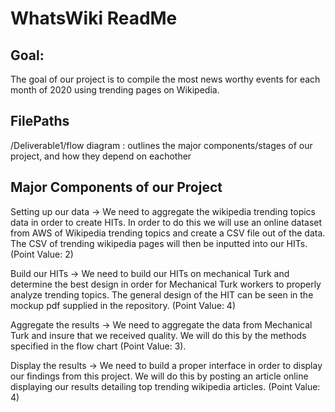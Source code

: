 # WhatsWiki ReadMe
## Goal:
The goal of our project is to compile the most news worthy events for each month of 2020 using trending pages on Wikipedia. 
## FilePaths
/Deliverable1/flow diagram : outlines the major components/stages of our project, and how they depend on eachother
## Major Components of our Project

Setting up our data ->
We need to aggregate the wikipedia trending topics data in order to create HITs. In order to do this we will use an online dataset from AWS of Wikipedia trending topics and create a CSV file out of the data. The CSV of trending wikipedia pages will then be inputted into our HITs. (Point Value: 2)

Build our HITs ->
We need to build our HITs on mechanical Turk and determine the best design in order for Mechanical Turk workers to properly analyze trending topics. The general design of the HIT can be seen in the mockup pdf supplied in the repository. (Point Value: 4)

Aggregate the results ->
We need to aggregate the data from Mechanical Turk and insure that we received quality. We will do this by the methods specified in the flow chart (Point Value: 3).

Display the results ->
We need to build a proper interface in order to display our findings from this project. We will do this by posting an article online displaying our results detailing top trending wikipedia articles. (Point Value: 4)
